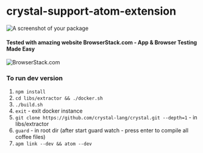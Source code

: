 # crystal-support-atom-extension

![A screenshot of your package](https://f.cloud.github.com/assets/69169/2290250/c35d867a-a017-11e3-86be-cd7c5bf3ff9b.gif)

#### Tested with amazing website BrowserStack.com - App & Browser Testing Made Easy
![BrowserStack.com](https://www.browserstack.com/images/layout/browserstack-logo-600x315.png)

### To run dev version

1. `npm install`
2. `cd libs/extractor && ./docker.sh`
3. `./build.sh`
4. `exit` - exit docker instance
5. `git clone https://github.com/crystal-lang/crystal.git --depth=1` - in libs/extractor
5. `guard` - in root dir (after start guard watch - press enter to compile all coffee files)
6. `apm link --dev && atom --dev`
